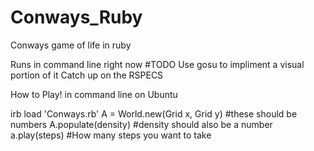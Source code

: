 Conways_Ruby
============

Conways game of life in ruby

Runs in command line right now 
#TODO 
  Use gosu to impliment a visual portion of it
  Catch up on the RSPECS
  
How to Play!
in command line on Ubuntu

irb
load 'Conways.rb'
A = World.new(Grid x, Grid y) #these should be numbers
A.populate(density) #density should also be a number
a.play(steps) #How many steps you want to take

